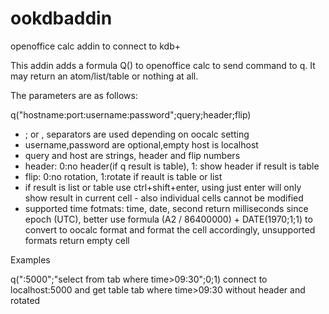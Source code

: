 # ookdbaddin
openoffice calc addin to connect to kdb+

This addin adds a formula Q() to openoffice calc
to send command to q. It may return an atom/list/table
or nothing at all.

The parameters are as follows:

q("hostname:port:username:password";query;header;flip)   

- ; or , separators are used depending on oocalc setting
- username,password are optional,empty host is localhost
- query and host are strings, header and flip numbers
- header: 0:no header(if q result is table), 1: show header
  if result is table
- flip: 0:no rotation, 1:rotate if reault is table or list
- if result is list or table use ctrl+shift+enter, using just
  enter will only show result in current cell - also individual
  cells cannot be modified
- supported time fotmats: time, date, second return milliseconds
  since epoch (UTC), better use formula (A2 / 86400000) + DATE(1970;1;1)
  to convert to oocalc format and format the cell accordingly,
  unsupported formats return empty cell
  
  
Examples

q(":5000";"select from tab where time>09:30";0;1)
connect to localhost:5000 and get table tab where time>09:30 without
header and rotated

